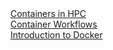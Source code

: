 <div class="row">
  <div class="column"><a href="https://pawseysc.github.io/sc19-containers">Containers in HPC</a></div>
  <div class="column"><a href="https://pawseysc.github.io/container-workflows">Container Workflows</a></div>
</div>
<div class="row">
  <div class="column"><a href="https://pawseysc.github.io/docker-resbaz19">Introduction to Docker</a></div>
  <div class="column"></div>
</div>
